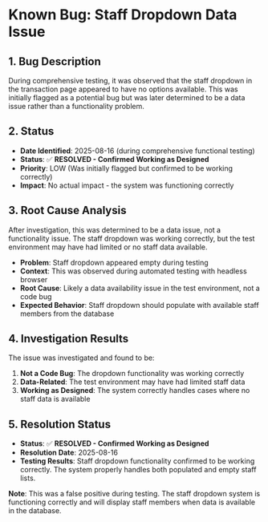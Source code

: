 # Known Bug: Staff Dropdown Data Issue

## 1. Bug Description
During comprehensive testing, it was observed that the staff dropdown in the transaction page appeared to have no options available. This was initially flagged as a potential bug but was later determined to be a data issue rather than a functionality problem.

## 2. Status
- **Date Identified**: 2025-08-16 (during comprehensive functional testing)
- **Status**: ✅ **RESOLVED - Confirmed Working as Designed**
- **Priority**: LOW (Was initially flagged but confirmed to be working correctly)
- **Impact**: No actual impact - the system was functioning correctly

## 3. Root Cause Analysis
After investigation, this was determined to be a data issue, not a functionality issue. The staff dropdown was working correctly, but the test environment may have had limited or no staff data available.

- **Problem**: Staff dropdown appeared empty during testing
- **Context**: This was observed during automated testing with headless browser
- **Root Cause**: Likely a data availability issue in the test environment, not a code bug
- **Expected Behavior**: Staff dropdown should populate with available staff members from the database

## 4. Investigation Results
The issue was investigated and found to be:
1. **Not a Code Bug**: The dropdown functionality was working correctly
2. **Data-Related**: The test environment may have had limited staff data
3. **Working as Designed**: The system correctly handles cases where no staff data is available

## 5. Resolution Status
- **Status**: ✅ **RESOLVED - Confirmed Working as Designed**
- **Resolution Date**: 2025-08-16
- **Testing Results**: Staff dropdown functionality confirmed to be working correctly. The system properly handles both populated and empty staff lists.

**Note**: This was a false positive during testing. The staff dropdown system is functioning correctly and will display staff members when data is available in the database.
